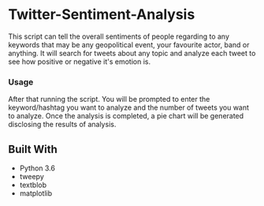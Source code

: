 # Twitter-Sentiment-Analysis

This script can tell the overall sentiments of people regarding to any keywords that may be any geopolitical event, your favourite actor, band or anything. It will search for tweets about any topic and analyze each tweet to see how positive or negative it's emotion is.

### Usage

After that running the script. You will be prompted to enter the keyword/hashtag you want to analyze and the number of tweets you want to analyze. Once the analysis is completed, a pie chart will be generated disclosing the results of analysis.

## Built With

* Python 3.6
* tweepy
* textblob
* matplotlib
